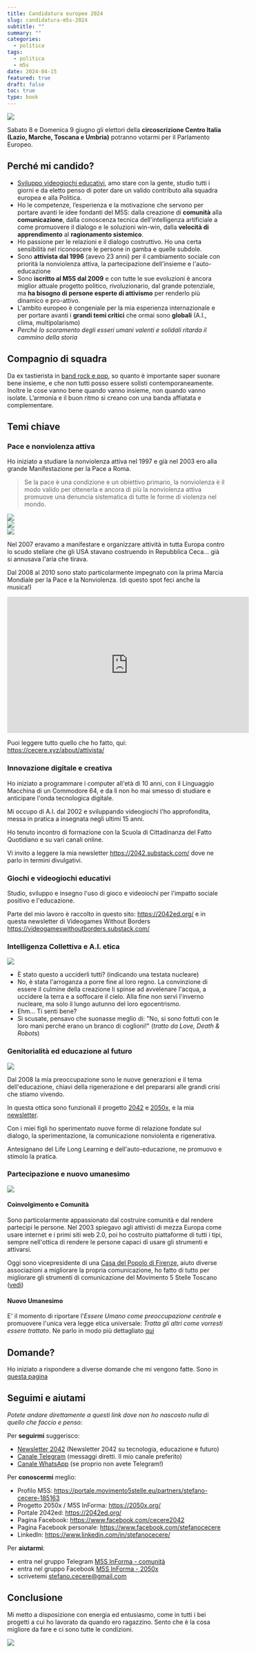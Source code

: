```yaml
---
title: Candidatura europee 2024
slug: candidatura-m5s-2024
subtitle: ""
summary: ""
categories:
  - politica
tags:
  - politica
  - m5s
date: 2024-04-15
featured: true
draft: false
toc: true
type: book
---
```


![](./europarlamentarie-2024.jpg)

Sabato 8 e Domenica 9 giugno gli elettori della **circoscrizione Centro Italia (Lazio, Marche, Toscana e Umbria)** potranno votarmi per il Parlamento Europeo.

## Perché mi candido?

- [Sviluppo videogiochi educativi](https://beppegrillo.it/videogiochi-per-educare-al-futuro/), amo stare con la gente, studio tutti i giorni e da eletto penso di poter dare un valido contributo alla squadra europea e alla Politica.
- Ho le competenze, l’esperienza e la motivazione che servono per portare avanti le idee fondanti del M5S: dalla creazione di **comunità** alla **comunicazione**, dalla conoscenza tecnica dell'intelligenza artificiale a come promuovere il dialogo e le soluzioni win-win, dalla **velocità di apprendimento** al **ragionamento sistemico**.
- Ho passione per le relazioni e il dialogo costruttivo. Ho una certa sensibilità nel riconoscere le persone in gamba e quelle subdole.
- Sono **attivista dal 1996** (avevo 23 anni) per il cambiamento sociale con priorità la nonviolenza attiva, la partecipazione dell'insieme e l'auto-educazione
- Sono **iscritto al M5S dal 2009** e con tutte le sue evoluzioni è ancora miglior attuale progetto politico, rivoluzionario, dal grande potenziale, ma **ha bisogno di persone esperte di attivismo** per renderlo più dinamico e pro-attivo.
- L'ambito europeo è congeniale per la mia esperienza internazionale e per portare avanti i **grandi temi critici** che ormai sono **globali** (A.I., clima, multipolarismo)
- _Perché lo scoramento degli esseri umani valenti e solidali ritarda il cammino della storia_

## Compagnio di squadra

Da ex tastierista in [band rock e pop](../../../project/music/tour-jovanotti-quindo-mondo/index.md), so quanto è importante saper suonare bene insieme, e che non tutti posso essere solisti contemporaneamente. Inoltre le cose vanno bene quando vanno insieme, non quando vanno isolate. L’armonia e il buon ritmo si creano con una banda affiatata e complementare.

## Temi chiave

### Pace e nonviolenza attiva
Ho iniziato a studiare la nonviolenza attiva nel 1997 e già nel 2003 ero alla grande Manifestazione per la Pace a Roma.

> Se la pace è una condizione e un obiettivo primario, la nonviolenza è il modo valido per ottenerla e ancora di più la nonviolenza attiva promuove una denuncia sistematica di tutte le forme di violenza nel mondo. 

![](umanisti-pace.jpg)  
![](attivismo-pace.jpg)  
![](pace-cartelli.jpg)  

Nel 2007 eravamo a manifestare e organizzare attività in tutta Europa contro lo scudo stellare che gli USA stavano costruendo in Repubblica Ceca... già si annusava l'aria che tirava.

Dal 2008 al 2010 sono stato particolarmente impegnato con la prima Marcia Mondiale per la Pace e la Nonviolenza. (di questo spot feci anche la musica!)

<iframe width="560" height="315" src="https://www.youtube.com/embed/TyzhJUJfNF0?si=C5Zfb4jYTkIqhT5R" title="YouTube video player" frameborder="0" allow="accelerometer; autoplay; clipboard-write; encrypted-media; gyroscope; picture-in-picture; web-share" referrerpolicy="strict-origin-when-cross-origin" allowfullscreen></iframe>

Puoi leggere tutto quello che ho fatto, qui: <https://cecere.xyz/about/attivista/>

### Innovazione digitale e creativa
Ho iniziato a programmare i computer all'età di 10 anni, con il Linguaggio Macchina di un Commodore 64, e da lì non ho mai smesso di studiare e anticipare l'onda tecnologica digitale.

Mi occupo di A.I. dal 2002 e sviluppando videogiochi l'ho approfondita, messa in pratica a insegnata negli ultimi 15 anni.

Ho tenuto incontro di formazione con la Scuola di Cittadinanza del Fatto Quotidiano e su vari canali online. 

Vi invito a leggere la mia newsletter <https://2042.substack.com/> dove ne parlo in termini divulgativi.

### Giochi e videogiochi educativi
Studio, sviluppo e insegno l'uso di gioco e videoiochi per l'impatto sociale positivo e l'educazione.

Parte del mio lavoro è raccolto in questo sito: <https://2042ed.org/> e in questa newsletter di Videogames Without Borders <https://videogameswithoutborders.substack.com/>

### Intelligenza Collettiva e A.I. etica
![](robots.jpg)

- È stato questo a ucciderli tutti? (indicando una testata nucleare)  
- No, è stata l'arroganza a porre fine al loro regno. La convinzione di essere il culmine della creazione li spinse ad avvelenare l'acqua, a uccidere la terra e a soffocare il cielo. Alla fine non servì l'inverno nucleare, ma solo il lungo autunno del loro egocentrismo.
- Ehm... Ti senti bene?
- Sì scusate, pensavo che suonasse meglio di: "No, si sono fottuti con le loro mani perché erano un branco di coglioni!" (_tratto da Love, Death & Robots_)

### Genitorialità ed educazione al futuro
![](educazione-2050.jpg)

Dal 2008 la mia preoccupazione sono le nuove generazioni e il tema dell'educazione, chiavi della rigenerazione e del prepararsi alle grandi crisi che stiamo vivendo.

In questa ottica sono funzionali il progetto [2042](https://2042ed.org/) e [2050x](https://2050x.org), e la mia [newsletter](https://2042.substack.com/).

Con i miei figli ho sperimentato nuove forme di relazione fondate sul dialogo, la sperimentazione, la comunicazione nonviolenta e rigenerativa.

Antesignano del Life Long Learning e dell'auto-educazione, ne promuovo e stimolo la pratica.

### Partecipazione e nuovo umanesimo
![](mappamondo.jpg)

#### Coinvolgimento e Comunità

Sono particolarmente appassionato dal costruire comunità e dal rendere partecipi le persone. Nel 2003 spiegavo agli attivisti di mezza Europa come usare internet e i primi siti web 2.0, poi ho costruito piattaforme di tutti i tipi, sempre nell'ottica di rendere le persone capaci di usare gli strumenti e attivarsi.

Oggi sono vicepresidente di una [Casa del Popolo di Firenze](https://cdp.settignano.org/), aiuto diverse associazioni a migliorare la propria comunicazione, ho fatto di tutto per migliorare gli strumenti di comunicazione del Movimento 5 Stelle Toscano ([vedi](../domande-candidatura.md))

#### Nuovo Umanesimo
E' il momento di riportare l'_Essere Umano come preoccupazione centrale_ e promuovere l'unica vera legge etica universale: _Tratta gli altri come vorresti essere trattato_.
Ne parlo in modo più dettagliato [qui](../../../about/umanista.md)

## Domande?
Ho iniziato a rispondere a diverse domande che mi vengono fatte.
Sono in [questa pagina](../domande-candidatura.md)

## Seguimi e aiutami
_Potete andare direttamente a questi link dove non ho nascosto nulla di quello che faccio e penso:_

Per **seguirmi** suggerisco:

- [Newsletter 2042](https://2042.substack.com/subscribe) (Newsletter 2042 su tecnologia, educazione e futuro)
- [Canale Telegram](https://t.me/cecere2042) (messaggi diretti. Il mio canale preferito)
- [Canale WhatsApp](https://chat.whatsapp.com/CjWcksEAFHZKG9Edahs2yO) (se proprio non avete Telegram!)

Per **conoscermi** meglio:

- Profilo M5S: <https://portale.movimento5stelle.eu/partners/stefano-cecere-185163>
- Progetto 2050x / M5S InForma: <https://2050x.org/>
- Portale 2042ed: <https://2042ed.org/>
- Pagina Facebook: <https://www.facebook.com/cecere2042>
- Pagina Facebook personale: <https://www.facebook.com/stefanocecere>
- LinkedIn: <https://www.linkedin.com/in/stefanocecere/>

Per **aiutarmi**:

- entra nel gruppo Telegram [M5S InForma - comunità](https://t.me/m5sinforma)
- entra nel gruppo Facebook [M5S InForma - 2050x](https://www.facebook.com/groups/2050x)
- scrivetemi [stefano.cecere@gmail.com](mailto:stefano.cecere@gmail.com)

## Conclusione

Mi metto a disposizione con energia ed entusiasmo, come in tutti i bei progetti a cui ho lavorato da quando ero ragazzino. Sento che è la cosa migliore da fare e ci sono tutte le condizioni.  

![](chiunque.jpg)
